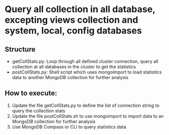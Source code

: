 # Query all collection in all database, excepting views collection and system, local, config databases

## Structure
- getCollStats.py: Loop through all defined cluster connection, query all collection at all databases in the cluster to get the statistics
- postCollStats.py: Shell script which uses mongoimport to load statistics data to another MongoDB collection for further analysis

## How to execute:
1. Update the file getCollStats.py to define the list of connection string to query the collection stats
2. Update the file postCollStats.sh to use mongoimport to import data to an MongoDB collection for further analysis
3. Use MongoDB Compass or CLI to query statistics data